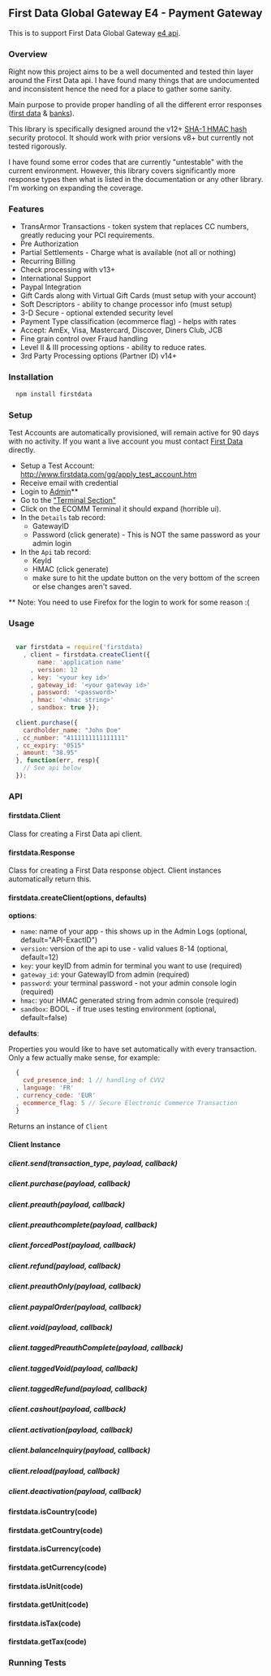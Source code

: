 
## First Data Global Gateway E4 - Payment Gateway

This is to support First Data Global Gateway [e4 api](https://firstdata.zendesk.com/entries/407571-First-Data-Global-Gateway-e4-Web-Service-API-Reference-Guide).

### Overview

Right now this project aims to be a well documented and tested thin layer around the First Data api. I have found many things that are undocumented and inconsistent hence the need for a place to gather some sanity.

Main purpose to provide proper handling of all the different error responses ([first data](https://firstdata.zendesk.com/entries/451980-ecommerce-response-codes-etg-codes) & [banks](https://firstdata.zendesk.com/entries/471297-First-Data-Global-Gateway-e4-Bank-Response-Codes)).

This library is specifically designed around the v12+ [SHA-1 HMAC hash](https://firstdata.zendesk.com/entries/22069302-api-security-hmac-hash) security protocol. It should work with prior versions v8+ but currently not tested rigorously. 

I have found some error codes that are currently "untestable" with the current environment. However, this library covers significantly more response types then what is listed in the documentation or any other library. I'm working on expanding the coverage.


### Features

* TransArmor Transactions - token system that replaces CC numbers, greatly reducing your PCI requirements.
* Pre Authorization
* Partial Settlements - Charge what is available (not all or nothing)
* Recurring Billing
* Check processing with v13+
* International Support
* Paypal Integration
* Gift Cards along with Virtual Gift Cards (must setup with your account)
* Soft Descriptors - ability to change processor info (must setup)
* 3-D Secure - optional extended security level
* Payment Type classification (ecommerce flag) - helps with rates
* Accept: AmEx, Visa, Mastercard, Discover, Diners Club, JCB
* Fine grain control over Fraud handling
* Level II & III processing options - ability to reduce rates.
* 3rd Party Processing options (Partner ID) v14+


### Installation

```bash
  npm install firstdata
```


### Setup

Test Accounts are automatically provisioned, will remain active for 90 days with no activity. If you want a live account you must contact [First Data](http://www.firstdata.com/) directly.

* Setup a Test Account: http://www.firstdata.com/gg/apply_test_account.htm
* Receive email with credential
* Login to [Admin](https://demo.globalgatewaye4.firstdata.com/?lang=en)**
* Go to the ["Terminal Section"](https://demo.globalgatewaye4.firstdata.com/terminal)
* Click on the ECOMM Terminal it should expand (horrible ui).
* In the `Details` tab record:
  * GatewayID
  * Password (click generate) - This is NOT the same password as your admin login
* In the `Api` tab record:
  * KeyId
  * HMAC (click generate)
  * make sure to hit the update button on the very bottom of the screen or else changes aren't saved.

** Note: You need to use Firefox for the login to work for some reason :(


### Usage

```js

  var firstdata = require('firstdata)
    , client = firstdata.createClient({
        name: 'application name'
      , version: 12
      , key: '<your key id>'
      , gateway_id: '<your gateway id>'
      , password: '<password>'
      , hmac: '<hmac string>'
      , sandbox: true });
      
  client.purchase({
    cardholder_name: "John Doe"
  , cc_number: "4111111111111111"
  , cc_expiry: "0515"
  , amount: "38.95" 
  }, function(err, resp){
    // See api below
  });

```

### API

#### firstdata.Client

Class for creating a First Data api client.

#### firstdata.Response

Class for creating a First Data response object. Client instances automatically return this.

#### firstdata.createClient(options, defaults)

**options**:

* `name`: name of your app - this shows up in the Admin Logs (optional, default="API-ExactID")
* `version`: version of the api to use - valid values 8-14 (optional, default=12)
* `key`: your keyID from admin for terminal you want to use (required)
* `gateway_id`: your GatewayID from admin (required)
* `password`: your terminal password - not your admin console login (required)
* `hmac`: your HMAC generated string from admin console (required)
* `sandbox`: BOOL - if true uses testing environment (optional, default=false)

**defaults**:

Properties you would like to have set automatically with every transaction. Only a few actually make sense, for example:

```js
  {
    cvd_presence_ind: 1 // handling of CVV2 
  , language: 'FR'
  , currency_code: 'EUR'
  , ecommerce_flag: 5 // Secure Electronic Commerce Transaction
  }
```

Returns an instance of `Client`

#### Client Instance

##### client.send(transaction_type, payload, callback)

##### client.purchase(payload, callback)

##### client.preauth(payload, callback)

##### client.preauthcomplete(payload, callback)

##### client.forcedPost(payload, callback)

##### client.refund(payload, callback)

##### client.preauthOnly(payload, callback)

##### client.paypalOrder(payload, callback)

##### client.void(payload, callback)

##### client.taggedPreauthComplete(payload, callback)

##### client.taggedVoid(payload, callback)

##### client.taggedRefund(payload, callback)

##### client.cashout(payload, callback)

##### client.activation(payload, callback)

##### client.balanceInquiry(payload, callback)

##### client.reload(payload, callback)

##### client.deactivation(payload, callback)



#### firstdata.isCountry(code)

#### firstdata.getCountry(code)

#### firstdata.isCurrency(code)

#### firstdata.getCurrency(code)

#### firstdata.isUnit(code)

#### firstdata.getUnit(code)

#### firstdata.isTax(code)

#### firstdata.getTax(code)


### Running Tests

